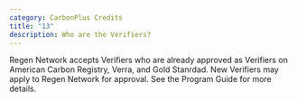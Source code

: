 ```yaml
---
category: CarbonPlus Credits
title: "13"
description: Who are the Verifiers?
---
```

Regen Network accepts Verifiers who are already approved as Verifiers on American Carbon Registry, Verra, and Gold Stanrdad. New Verifiers may apply to Regen Network for approval. See the Program Guide for more details.